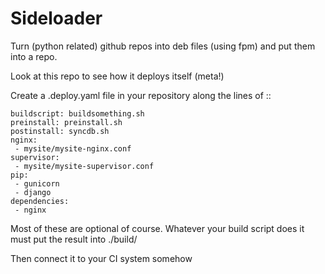 Sideloader
==========

Turn (python related) github repos into deb files (using fpm) and put them into a repo. 

Look at this repo to see how it deploys itself (meta!)

Create a .deploy.yaml file in your repository along the lines of ::

    buildscript: buildsomething.sh
    preinstall: preinstall.sh
    postinstall: syncdb.sh
    nginx:
     - mysite/mysite-nginx.conf
    supervisor:
     - mysite/mysite-supervisor.conf
    pip:
     - gunicorn
     - django
    dependencies:
     - nginx

Most of these are optional of course. Whatever your build script does it must put the result into ./build/

Then connect it to your CI system somehow
